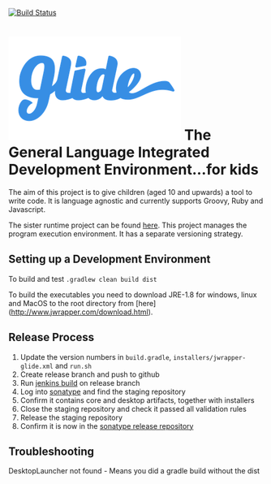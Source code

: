 [![Build Status](https://travis-ci.org/SpencerArtisan/glide.svg?branch=master)](https://travis-ci.org/SpencerArtisan/glide)

![GLIDE](./installers/glide-logo.png)
The General Language Integrated Development Environment...for kids
==================================================================

The aim of this project is to give children (aged 10 and upwards) a tool to write code.
It is language agnostic and currently supports Groovy, Ruby and Javascript.

The sister runtime project can be found [here](https://github.com/phil-anderson/blurp).  This project manages the program execution environment.  It has a separate versioning strategy.

Setting up a Development Environment
------------------------------------

To build and test
    `.gradlew clean build dist`

To build the executables you need to download JRE-1.8 for windows, linux and MacOS to the root directory from [here] (http://www.jwrapper.com/download.html).

Release Process
---------------

1. Update the version numbers in ``build.gradle``, ``installers/jwrapper-glide.xml`` and ``run.sh``
2. Create release branch and push to github
3. Run [jenkins build](http://leonandjosh.ddns.net:8080/job/glide/) on release branch
4. Log into [sonatype](https://oss.sonatype.org/#stagingRepositories) and find the staging repository
5. Confirm it contains core and desktop artifacts, together with installers
6. Close the staging repository and check it passed all validation rules
7. Release the staging repository
8. Confirm it is now in the [sonatype release repository](https://oss.sonatype.org/#view-repositories;releases~browsestorage)


Troubleshooting
---------------
DesktopLauncher not found - Means you did a gradle build without the dist

